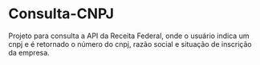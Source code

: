 # Consulta-CNPJ
Projeto para consulta a API da Receita Federal, onde o usuário indica um cnpj e é retornado o número do cnpj, razão social e situação de inscrição da empresa.
